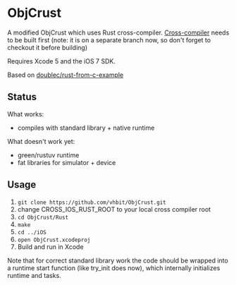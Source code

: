 # ObjCrust

A modified ObjCrust which uses Rust
cross-compiler. [Cross-compiler](https://github.com/vhbit/Rust/tree/ios)
needs to be built first (note: it is on a separate branch now, so
don't forget to checkout it before building)

Requires Xcode 5 and the iOS 7 SDK.

Based on [doublec/rust-from-c-example](https://github.com/doublec/rust-from-c-example)

## Status

What works:

- compiles with standard library + native runtime

What doesn't work yet:

- green/rustuv runtime
- fat libraries for simulator + device

## Usage

1. `git clone https://github.com/vhbit/ObjCrust.git`
2. change CROSS_IOS_RUST_ROOT to your local cross compiler root
3. `cd ObjCrust/Rust`
4. `make`
5. `cd ../iOS`
6. `open ObjCrust.xcodeproj`
7. Build and run in Xcode

Note that for correct standard library work the code should be wrapped
into a runtime start function (like try_init does now), which
internally initializes runtime and tasks.
